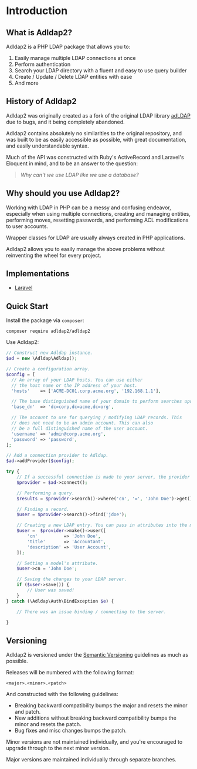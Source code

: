 # Introduction

## What is Adldap2?

Adldap2 is a PHP LDAP package that allows you to:

1. Easily manage multiple LDAP connections at once
2. Perform authentication
3. Search your LDAP directory with a fluent and easy to use query builder
4. Create / Update / Delete LDAP entities with ease
5. And more

## History of Adldap2

Adldap2 was originally created as a fork of the original LDAP library [adLDAP](https://github.com/adldap/adLDAP) due to bugs, and it being completely abandoned.

Adldap2 contains absolutely no similarities to the original repository, and was built to be as easily accessible as possible, with great documentation, and easily understandable syntax.

Much of the API was constructed with Ruby's ActiveRecord and Laravel's Eloquent in mind, and to be an answer to the question:

> _Why can't we use LDAP like we use a database?_

## Why should you use Adldap2?

Working with LDAP in PHP can be a messy and confusing endeavor, especially when using multiple connections, creating and managing entities, performing moves, resetting passwords, and performing ACL modifications to user accounts.

Wrapper classes for LDAP are usually always created in PHP applications.

Adldap2 allows you to easily manage the above problems without reinventing the wheel for every project.

## Implementations

- [Laravel](https://github.com/Adldap2/Adldap2-Laravel)

## Quick Start

Install the package via `composer`:

```
composer require adldap2/adldap2
```

Use Adldap2:

```php
// Construct new Adldap instance.
$ad = new \Adldap\Adldap();

// Create a configuration array.
$config = [  
  // An array of your LDAP hosts. You can use either
  // the host name or the IP address of your host.
  'hosts'    => ['ACME-DC01.corp.acme.org', '192.168.1.1'],

  // The base distinguished name of your domain to perform searches upon.
  'base_dn'  => 'dc=corp,dc=acme,dc=org',

  // The account to use for querying / modifying LDAP records. This
  // does not need to be an admin account. This can also
  // be a full distinguished name of the user account.
  'username' => 'admin@corp.acme.org',
  'password' => 'password',
];

// Add a connection provider to Adldap.
$ad->addProvider($config);

try {
    // If a successful connection is made to your server, the provider will be returned.
    $provider = $ad->connect();

    // Performing a query.
    $results = $provider->search()->where('cn', '=', 'John Doe')->get();

    // Finding a record.
    $user = $provider->search()->find('jdoe');

    // Creating a new LDAP entry. You can pass in attributes into the make methods.
    $user =  $provider->make()->user([
        'cn'          => 'John Doe',
        'title'       => 'Accountant',
        'description' => 'User Account',
    ]);

    // Setting a model's attribute.
    $user->cn = 'John Doe';

    // Saving the changes to your LDAP server.
    if ($user->save()) {
        // User was saved!
    }
} catch (\Adldap\Auth\BindException $e) {

    // There was an issue binding / connecting to the server.

}
```

## Versioning

Adldap2 is versioned under the [Semantic Versioning](http://semver.org/) guidelines as much as possible.

Releases will be numbered with the following format:

`<major>.<minor>.<patch>`

And constructed with the following guidelines:

* Breaking backward compatibility bumps the major and resets the minor and patch.
* New additions without breaking backward compatibility bumps the minor and resets the patch.
* Bug fixes and misc changes bumps the patch.

Minor versions are not maintained individually, and you're encouraged to upgrade through to the next minor version.

Major versions are maintained individually through separate branches.
